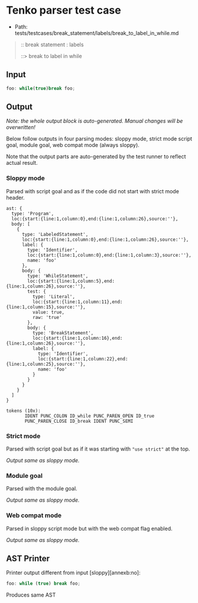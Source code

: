 # Tenko parser test case

- Path: tests/testcases/break_statement/labels/break_to_label_in_while.md

> :: break statement : labels
>
> ::> break to label in while

## Input

`````js
foo: while(true)break foo;
`````

## Output

_Note: the whole output block is auto-generated. Manual changes will be overwritten!_

Below follow outputs in four parsing modes: sloppy mode, strict mode script goal, module goal, web compat mode (always sloppy).

Note that the output parts are auto-generated by the test runner to reflect actual result.

### Sloppy mode

Parsed with script goal and as if the code did not start with strict mode header.

`````
ast: {
  type: 'Program',
  loc:{start:{line:1,column:0},end:{line:1,column:26},source:''},
  body: [
    {
      type: 'LabeledStatement',
      loc:{start:{line:1,column:0},end:{line:1,column:26},source:''},
      label: {
        type: 'Identifier',
        loc:{start:{line:1,column:0},end:{line:1,column:3},source:''},
        name: 'foo'
      },
      body: {
        type: 'WhileStatement',
        loc:{start:{line:1,column:5},end:{line:1,column:26},source:''},
        test: {
          type: 'Literal',
          loc:{start:{line:1,column:11},end:{line:1,column:15},source:''},
          value: true,
          raw: 'true'
        },
        body: {
          type: 'BreakStatement',
          loc:{start:{line:1,column:16},end:{line:1,column:26},source:''},
          label: {
            type: 'Identifier',
            loc:{start:{line:1,column:22},end:{line:1,column:25},source:''},
            name: 'foo'
          }
        }
      }
    }
  ]
}

tokens (10x):
       IDENT PUNC_COLON ID_while PUNC_PAREN_OPEN ID_true
       PUNC_PAREN_CLOSE ID_break IDENT PUNC_SEMI
`````

### Strict mode

Parsed with script goal but as if it was starting with `"use strict"` at the top.

_Output same as sloppy mode._

### Module goal

Parsed with the module goal.

_Output same as sloppy mode._

### Web compat mode

Parsed in sloppy script mode but with the web compat flag enabled.

_Output same as sloppy mode._

## AST Printer

Printer output different from input [sloppy][annexb:no]:

````js
foo: while (true) break foo;
````

Produces same AST
